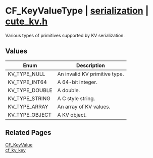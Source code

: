 # CF_KeyValueType | [serialization](https://github.com/RandyGaul/cute_framework/blob/master/docs/serialization/README.md) | [cute_kv.h](https://github.com/RandyGaul/cute_framework/blob/master/include/cute_kv.h)

Various types of primitives supported by KV serialization.

## Values

Enum | Description
--- | ---
KV_TYPE_NULL | An invalid KV primitive type.
KV_TYPE_INT64 | A 64-bit integer.
KV_TYPE_DOUBLE | A double.
KV_TYPE_STRING | A C style string.
KV_TYPE_ARRAY | An array of KV values.
KV_TYPE_OBJECT | A KV object.

## Related Pages

[CF_KeyValue](https://github.com/RandyGaul/cute_framework/blob/master/docs/serialization/cf_keyvalue.md)  
[cf_kv_key](https://github.com/RandyGaul/cute_framework/blob/master/docs/serialization/cf_kv_key.md)  
